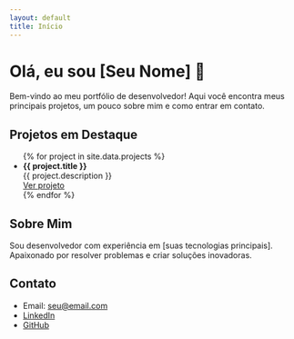 ```yaml
---
layout: default
title: Início
---
```


# Olá, eu sou [Seu Nome] 👋

Bem-vindo ao meu portfólio de desenvolvedor! Aqui você encontra meus principais projetos, um pouco sobre mim e como entrar em contato.

## Projetos em Destaque

<ul>
  {% for project in site.data.projects %}
    <li>
      <strong>{{ project.title }}</strong><br>
      {{ project.description }}<br>
      <a href="{{ project.link }}">Ver projeto</a>
    </li>
  {% endfor %}
</ul>

## Sobre Mim

Sou desenvolvedor com experiência em [suas tecnologias principais]. Apaixonado por resolver problemas e criar soluções inovadoras.

## Contato

- Email: seu@email.com
- [LinkedIn](https://linkedin.com/in/seuusuario)
- [GitHub](https://github.com/seuusuario)
